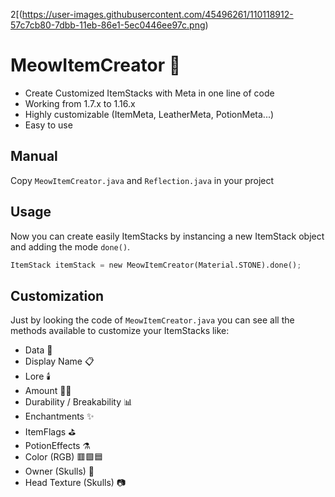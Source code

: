 
2[(https://user-images.githubusercontent.com/45496261/110118912-57c7cb80-7dbb-11eb-86e1-5ec0446ee97c.png)
# MeowItemCreator 📝

- Create Customized ItemStacks with Meta in one line of code
- Working from 1.7.x to 1.16.x
- Highly customizable (ItemMeta, LeatherMeta, PotionMeta...)
- Easy to use

## Manual

Copy ```MeowItemCreator.java``` and ```Reflection.java``` in your project

## Usage

Now you can create easily ItemStacks by instancing a new ItemStack object and adding the mode ```done()```.

```python
ItemStack itemStack = new MeowItemCreator(Material.STONE).done();
```

## Customization
Just by looking the code of ```MeowItemCreator.java``` you can see all the methods available to customize your ItemStacks like:

- Data 💾
- Display Name 📋
- Lore 🕯️
- Amount 🤏🏽
- Durability / Breakability 📊
- Enchantments ✨
- ItemFlags ⛳
- PotionEffects ⚗️
- Color (RGB) 🟥🟩🟦
- Owner (Skulls) 🐲
- Head Texture (Skulls) 📷
